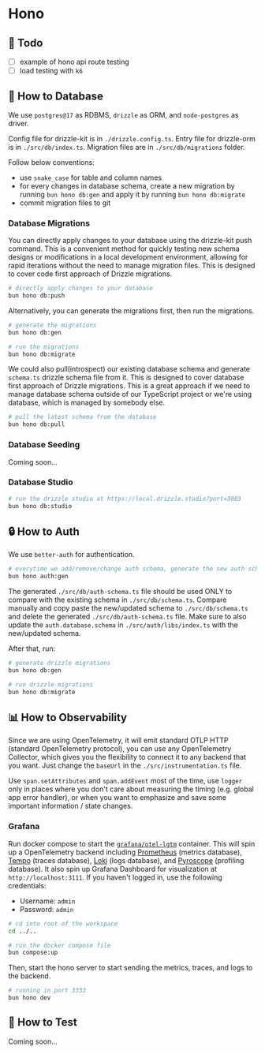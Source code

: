 # Hono

## 🎯 Todo

- [ ] example of hono api route testing
- [ ] load testing with `k6`

## 💾 How to Database

We use `postgres@17` as RDBMS, `drizzle` as ORM, and `node-postgres` as driver.

Config file for drizzle-kit is in `./drizzle.config.ts`. Entry file for drizzle-orm is in `./src/db/index.ts`. Migration files are in `./src/db/migrations` folder.

Follow below conventions:

- use `snake_case` for table and column names
- for every changes in database schema, create a new migration by running `bun hono db:gen` and apply it by running `bun hono db:migrate`
- commit migration files to git

### Database Migrations

You can directly apply changes to your database using the drizzle-kit push command. This is a convenient method for quickly testing new schema designs or modifications in a local development environment, allowing for rapid iterations without the need to manage migration files. This is designed to cover code first approach of Drizzle migrations.

```bash
# directly apply changes to your database
bun hono db:push
```

Alternatively, you can generate the migrations first, then run the migrations.

```bash
# generate the migrations
bun hono db:gen

# run the migrations
bun hono db:migrate
```

We could also pull(introspect) our existing database schema and generate `schema.ts` drizzle schema file from it. This is designed to cover database first approach of Drizzle migrations. This is a great approach if we need to manage database schema outside of our TypeScript project or we're using database, which is managed by somebody else.

```bash
# pull the latest schema from the database
bun hono db:pull
```

### Database Seeding

Coming soon...

### Database Studio

```bash
# run the drizzle studio at https://local.drizzle.studio?port=3003
bun hono db:studio
```

## 🔒 How to Auth

We use `better-auth` for authentication.

```bash
# everytime we add/remove/change auth schema, generate the new auth schema in `./src/db/auth-schema.ts`
bun hono auth:gen
```

The generated `./src/db/auth-schema.ts` file should be used ONLY to compare with the existing schema in `./src/db/schema.ts`.
Compare manually and copy paste the new/updated schema to `./src/db/schema.ts` and delete the generated `./src/db/auth-schema.ts` file.
Make sure to also update the `auth.database.schema` in `./src/auth/libs/index.ts` with the new/updated schema.

After that, run:

```bash
# generate drizzle migrations
bun hono db:gen

# run drizzle migrations
bun hono db:migrate
```

## 📊 How to Observability

Since we are using OpenTelemetry, it will emit standard OTLP HTTP (standard OpenTelemetry protocol), you can use any OpenTelemetry Collector, which gives you the flexibility to connect it to any backend that you want. Just change the `baseUrl` in the `./src/instrumentation.ts` file.

Use `span.setAttributes` and `span.addEvent` most of the time, use `logger` only in places where you don't care about measuring the timing (e.g. global app error handler), or when you want to emphasize and save some important information / state changes.

### Grafana

Run docker compose to start the [`grafana/otel-lgtm`](https://github.dev/grafana/docker-otel-lgtm/) container. This will spin up a OpenTelemetry backend including [Prometheus](https://grafana.com/docs/grafana/latest/datasources/prometheus/) (metrics database), [Tempo](https://grafana.com/docs/grafana/latest/datasources/tempo/) (traces database), [Loki](https://grafana.com/docs/grafana/latest/datasources/loki/) (logs database), and [Pyroscope](https://grafana.com/docs/grafana/latest/datasources/pyroscope/) (profiling database). It also spin up Grafana Dashboard for visualization at `http://localhost:3111`. If you haven't logged in, use the following credentials:

- Username: `admin`
- Password: `admin`

```bash
# cd into root of the workspace
cd ../..

# run the docker compose file
bun compose:up
```

Then, start the hono server to start sending the metrics, traces, and logs to the backend.

```bash
# running in port 3333
bun hono dev
```

## 🧪 How to Test

Coming soon...
